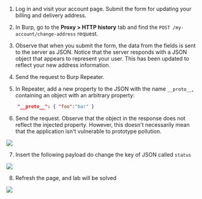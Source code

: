 
1. Log in and visit your account page. Submit the form for updating your billing and delivery address.
    
2. In Burp, go to the **Proxy > HTTP history** tab and find the `POST /my-account/change-address` request.
    
3. Observe that when you submit the form, the data from the fields is sent to the server as JSON. Notice that the server responds with a JSON object that appears to represent your user. This has been updated to reflect your new address information.
    
4. Send the request to Burp Repeater.
    
5. In Repeater, add a new property to the JSON with the name `__proto__`, containing an object with an arbitrary property:

```json
    "__proto__": { "foo":"bar" }
```
6. Send the request. Observe that the object in the response does not reflect the injected property. However, this doesn't necessarily mean that the application isn't vulnerable to prototype pollution.

![](Pasted_image_20231210180534.png)


7. Insert the following payload do change the key of JSON called `status`

![](Pasted_image_20231210180856.png)

8. Refresh the page, and lab will be solved

![](Pasted_image_20231210180938.png)

